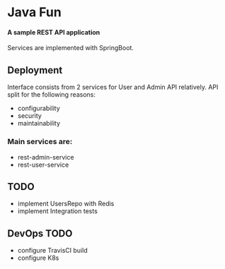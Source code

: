 # Java Fun

#### A sample REST API application

Services are implemented with SpringBoot.

## Deployment

Interface consists from 2 services for User and Admin API relatively.
API split for the following reasons:
- configurability
- security
- maintainability

### Main services are:
- rest-admin-service
- rest-user-service

## TODO
- implement UsersRepo with Redis
- implement Integration tests

## DevOps TODO
- configure TravisCI build
- configure K8s
